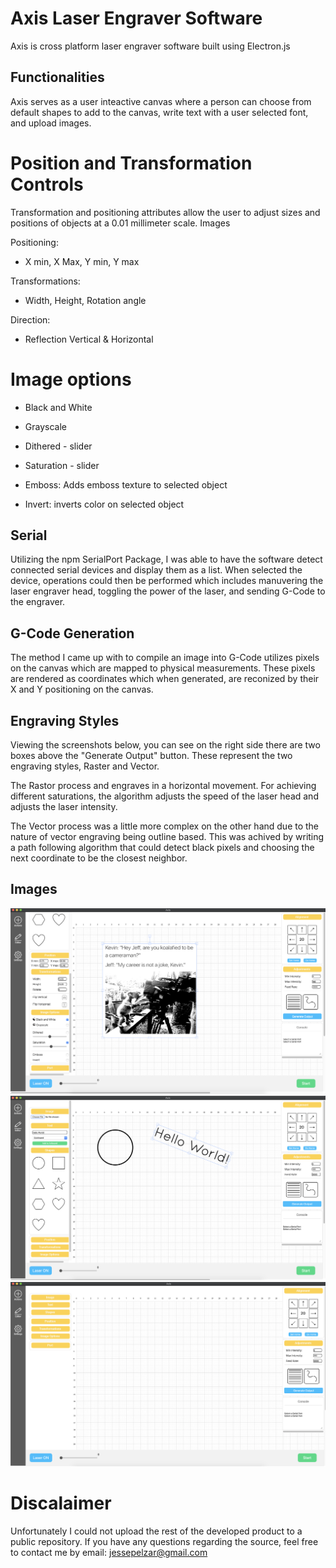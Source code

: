 # Axis Laser Engraver Software

Axis is cross platform laser engraver software built using Electron.js

## Functionalities

Axis serves as a user inteactive canvas where a person can choose from default shapes to add to the canvas, write text with a user selected font, and upload images.

# Position and Transformation Controls 

Transformation and positioning attributes allow the user to adjust sizes and positions of objects at a 0.01 millimeter scale. 
Images

Positioning:
- X min, X Max, Y min, Y max

Transformations:
- Width, Height, Rotation angle

Direction:
- Reflection Vertical & Horizontal

# Image options

- Black and White 
- Grayscale 
- Dithered - slider
- Saturation - slider

- Emboss: Adds emboss texture to selected object
- Invert: inverts color on selected object 

## Serial

Utilizing the npm SerialPort Package, I was able to have the software detect connected serial devices and display them as a list. When selected the device, operations could then be performed which includes manuvering the laser engraver head, toggling the power of the laser, and sending G-Code to the engraver.

## G-Code Generation

The method I came up with to compile an image into G-Code utilizes pixels on the canvas which are mapped to physical measurements. These pixels are rendered as coordinates which when generated, are reconized by their X and Y positioning on the canvas. 

## Engraving Styles 

Viewing the screenshots below, you can see on the right side there are two boxes above the "Generate Output" button. These represent the two engraving styles, Raster and Vector. 

The Rastor process and engraves in a horizontal movement. For achieving different saturations, the algorithm adjusts the speed of the laser head and adjusts the laser intensity.

The Vector process was a little more complex on the other hand due to the nature of vector engraving being outline based. This was achived by writing a path following algorithm that could detect black pixels and choosing the next coordinate to be the closest neighbor. 

## Images

![picture](https://github.com/jessepelzar/Axis-Public/blob/master/img1.png)
![picture](https://github.com/jessepelzar/Axis-Public/blob/master/img2.png)
![picture](https://github.com/jessepelzar/Axis-Public/blob/master/img3.png)


# Discalaimer

Unfortunately I could not upload the rest of the developed product to a public repository. If you have any questions regarding the source, feel free to contact me by email: jessepelzar@gmail.com

